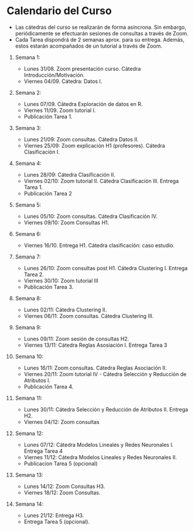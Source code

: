 # Calendario del Curso

* Las cátedras del curso se realizarán de forma asíncrona. Sin embargo, periódicamente se efectuarán sesiones de consultas a través de Zoom.
* Cada Tarea dispondrá de 2 semanas aprox. para su entrega. Además, estos estarán acompañados de un tutorial a través de Zoom. 

1. Semana 1:
	* Lunes 31/08. Zoom presentación curso. Cátedra Introducción/Motivación.
	* Viernes 04/09. Cátedra: Datos I.
	
2. Semana 2:
	* Lunes 07/09. Cátedra Exploración de datos en R.
	* Viernes 11/09. Zoom tutorial I.
	* Publicación Tarea 1.
	
3. Semana 3:
	* Lunes 21/09: Zoom consultas. Cátedra Datos II.
	* Viernes 25/09: Zoom explicación H1 (profesores). Cátedra Clasificación I.
	
4. Semana 4:
	 * Lunes 28/09: Cátedra Clasificación II. 
	 * Viernes 02/10: Zoom tutorial II. Cátedra Clasificación III. Entrega Tarea 1.
	 * Publicación Tarea 2
	 
5. Semana 5:
	* Lunes 05/10: Zoom consultas. Cátedra Clasificación IV. 
	* Viernes 09/10: Zoom Consultas H1. 
	
6. Semana 6:
	* Viernes 16/10. Entrega H1. Cátedra clasificación: caso estudio.
	 
	 	 
7. Semana 7:
	* Lunes 26/10: Zoom consultas post H1. Cátedra Clustering I. Entrega Tarea 2.
	* Viernes 30/10: Zoom tutorial III
	* Publicación Tarea 3.
	
	
8. Semana 8: 
	 * Lunes 02/11:  Cátedra Clustering II.
	 * Viernes 06/11: Zoom consultas. Cátedra Clustering III. 
	
9. Semana 9:
	 * Lunes 09/11: Zoom sesión de consultas H2. 
	 * Viernes 13/11: Cátedra Reglas Asosiación I. Entrega Tarea 3
	 
10. Semana 10: 
	* Lunes 16/11: Zoom consultas. Cátedra Reglas Asociación II.
	* Viernes 20/11: Zoom tutorial IV - Cátedra Selección y Reducción de Atributos I.
	* Publicación Tarea 4.
	
11. Semana 11:
	* Lunes 30/11:  Cátedra Selección y Reducción de Atributos II. Entrega H2.
	* Viernes 04/12: Zoom consultas
	
12. Semana 12:
	 * Lunes 07/12: Cátedra Modelos Lineales y Redes Neuronales I. Entrega Tarea 4
	 * Viernes 11/12: Cátedra Modelos Lineales y Redes Neuronales II. 
	  * Publicacion Tarea 5 (opcional)
	  
13. Semana 13:
	 * Lunes 14/12: Zoom Consultas H3. 
	 * Viernes 18/12: Zoom Consultas.
	   	
14. Semana 14: 
	 * Lunes 21/12: Entrega H3. 
	 * Entrega Tarea 5 (opcional).
